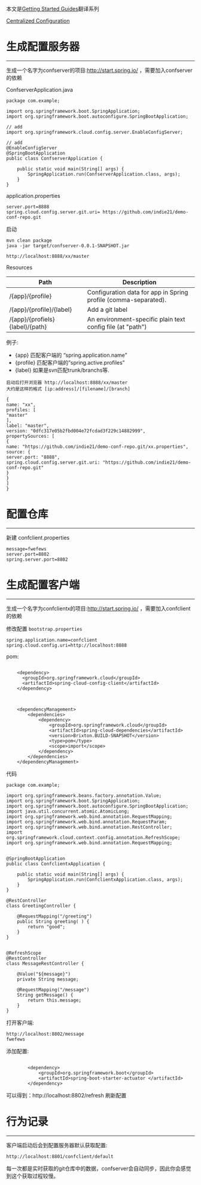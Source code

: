本文是[Getting Started Guides](https://spring.io/guides)翻译系列

[Centralized Configuration](https://spring.io/guides/gs/centralized-configuration/)

# 生成配置服务器

-------------------------------------------------------------------------------

生成一个名字为confserver的项目:http://start.spring.io/ ，需要加入confserver的依赖


ConfserverApplication.java

```
package com.example;

import org.springframework.boot.SpringApplication;
import org.springframework.boot.autoconfigure.SpringBootApplication;

// add
import org.springframework.cloud.config.server.EnableConfigServer;

// add
@EnableConfigServer
@SpringBootApplication
public class ConfserverApplication {

	public static void main(String[] args) {
		SpringApplication.run(ConfserverApplication.class, args);
	}
}

```

application.properties

```
server.port=8888
spring.cloud.config.server.git.uri= https://github.com/indie21/demo-conf-repo.git
```

启动

```
mvn clean package
java -jar target/confserver-0.0.1-SNAPSHOT.jar

http://localhost:8888/xx/master
```

 Resources

| Path             | Description  |
|------------------|--------------|
| /{app}/{profile} | Configuration data for app in Spring profile (comma-separated).|
| /{app}/{profile}/{label} | Add a git label |
| /{app}/{profiels}{label}/{path} | An environment-specific plain text config file (at "path") |


例子:

+ {app} 匹配客户端的 “spring.application.name”
+ {profile} 匹配客户端的”spring.active.profiles”
+ {label} 如果是svn匹配trunk/branchs等.

```
启动后打开浏览器 http://localhost:8888/xx/master
大约是这样的格式 [ip:address]/[filename]/[branch]

{
name: "xx",
profiles: [
"master"
],
label: "master",
version: "0dfc317e05b2fbd004e72fcdad3f229c14882999",
propertySources: [
{
name: "https://github.com/indie21/demo-conf-repo.git/xx.properties",
source: {
server.port: "8888",
spring.cloud.config.server.git.uri: "https://github.com/indie21/demo-conf-repo.git"
}
}
]
}

```

# 配置仓库

-------------------------------------------------------------------------------

新建 confclient.properties

```
message=fwefews
server.port=8802
spring.server.port=8802
```


# 生成配置客户端

-------------------------------------------------------------------------------

生成一个名字为confclientx的项目:http://start.spring.io/ ，需要加入confclient的依赖

修改配置 `bootstrap.properties`

```
spring.application.name=confclient
spring.cloud.config.uri=http://localhost:8888
```

pom:

```

    <dependency>
      <groupId>org.springframework.cloud</groupId>
      <artifactId>spring-cloud-config-client</artifactId>
    </dependency>



	<dependencyManagement>
		<dependencies>
			<dependency>
				<groupId>org.springframework.cloud</groupId>
				<artifactId>spring-cloud-dependencies</artifactId>
				<version>Brixton.BUILD-SNAPSHOT</version>
				<type>pom</type>
				<scope>import</scope>
			</dependency>
		</dependencies>
	</dependencyManagement>

```

代码

```
package com.example;

import org.springframework.beans.factory.annotation.Value;
import org.springframework.boot.SpringApplication;
import org.springframework.boot.autoconfigure.SpringBootApplication;
import java.util.concurrent.atomic.AtomicLong;
import org.springframework.web.bind.annotation.RequestMapping;
import org.springframework.web.bind.annotation.RequestParam;
import org.springframework.web.bind.annotation.RestController;
import org.springframework.cloud.context.config.annotation.RefreshScope;
import org.springframework.web.bind.annotation.RequestMapping;


@SpringBootApplication
public class ConfclientxApplication {

    public static void main(String[] args) {
        SpringApplication.run(ConfclientxApplication.class, args);
    }
}

@RestController
class GreetingController {

    @RequestMapping("/greeting")
    public String greeting( ) {
        return "good";
    }
}


@RefreshScope
@RestController
class MessageRestController {

    @Value("${message}")
    private String message;

    @RequestMapping("/message")
    String getMessage() {
        return this.message;
    }
}

```

打开客户端:

```
http://localhost:8802/message
fwefews
```



添加配置:


```

		<dependency>
			<groupId>org.springframework.boot</groupId>
			<artifactId>spring-boot-starter-actuator </artifactId>
		</dependency>

```

可以得到：http://localhost:8802/refresh 刷新配置


# 行为记录

-------------------------------------------------------------------------------


客户端启动后会到配置服务器默认获取配置:

```
http://localhost:8801/confclient/default
```

每一次都是实时获取的git仓库中的数据，confserver会自动同步，因此你会感觉到这个获取过程较慢。
